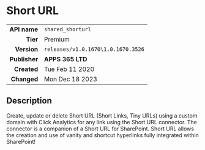 # Short URL
| | |
|-:|-|
|**API name**|`shared_shorturl`|
|**Tier**|Premium|
|**Version**|`releases/v1.0.1670\1.0.1670.3526`|
|**Publisher**|**APPS 365 LTD**|
|**Created**|Tue Feb 11 2020|
|**Changed**|Mon Dec 18 2023|

## Description
Create, update or delete Short URL (Short Links, Tiny URLs) using a custom domain with Click Analytics for any link using the Short URL connector. The connector is a companion of a Short URL for SharePoint. Short URL allows the creation and use of vanity and shortcut hyperlinks fully integrated within SharePoint!
